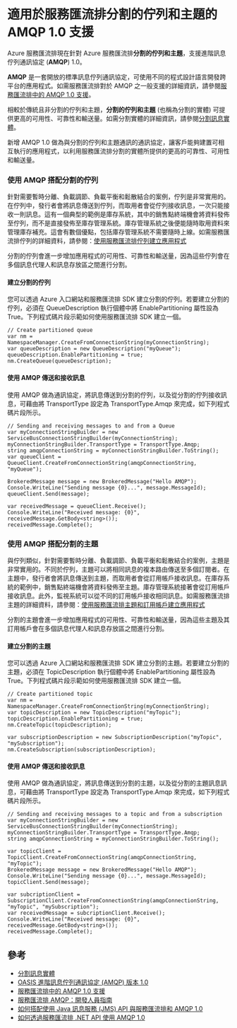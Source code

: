 <properties 
	pageTitle="適用於服務匯流排分割的佇列和主題的 AMQP 1.0 支援 | Microsoft Azure" 
	description="了解如何使用進階訊息佇列通訊協定 (AMQP) 1.0 搭配服務匯流排分割的佇列和主題。" 
	services="service-bus" 
	documentationCenter=".net" 
	authors="hillaryc" 
	manager="hillaryc" 
	editor="hillaryc"/>

<tags 
	ms.service="service-bus" 
	ms.workload="tbd" 
	ms.tgt_pltfrm="na" 
	ms.devlang="multiple" 
	ms.topic="article" 
	ms.date="07/21/2015" 
	ms.author="hillaryc"/>



# 適用於服務匯流排分割的佇列和主題的 AMQP 1.0 支援 

Azure 服務匯流排現在針對 Azure 服務匯流排**分割的佇列和主題**，支援進階訊息佇列通訊協定 (**AMQP**) 1.0。

**AMQP** 是一套開放的標準訊息佇列通訊協定，可使用不同的程式設計語言開發跨平台的應用程式。如需服務匯流排對於 AMQP 之一般支援的詳細資訊，請參閱[服務匯流排中的 AMQP 1.0 支援](service-bus-amqp-overview.md)。

相較於傳統且非分割的佇列和主題，**分割的佇列和主題** (也稱為分割的實體) 可提供更高的可用性、可靠性和輸送量。如需分割實體的詳細資訊，請參閱[分割訊息實體](https://msdn.microsoft.com/library/azure/dn520246.aspx)。

新增 AMQP 1.0 做為與分割的佇列和主題通訊的通訊協定，讓客戶能夠建置可相互執行的應用程式，以利用服務匯流排分割的實體所提供的更高的可靠性、可用性和輸送量。

### 使用 AMQP 搭配分割的佇列

針對需要暫時分離、負載調節、負載平衡和鬆散結合的案例，佇列是非常實用的。在佇列中，發行者會將訊息傳送到佇列，而取用者會從佇列接收訊息，一次只能接收一則訊息。這有一個典型的範例是庫存系統，其中的銷售點終端機會將資料發佈至佇列，而不是直接發佈至庫存管理系統。庫存管理系統之後便能隨時取用資料來管理庫存補充。這會有數個優點，包括庫存管理系統不需要隨時上線。如需服務匯流排佇列的詳細資料，請參閱：[使用服務匯流排佇列建立應用程式](https://msdn.microsoft.com/library/azure/hh689723.aspx)

分割的佇列會進一步增加應用程式的可用性、可靠性和輸送量，因為這些佇列會在多個訊息代理人和訊息存放區之間進行分割。

#### 建立分割的佇列

您可以透過 Azure 入口網站和服務匯流排 SDK 建立分割的佇列。若要建立分割的佇列，必須在 QueueDescription 執行個體中將 EnablePartitioning 屬性設為 True。下列程式碼片段示範如何使用服務匯流排 SDK 建立一個。
 
	// Create partitioned queue
	var nm = NamespaceManager.CreateFromConnectionString(myConnectionString);
	var queueDescription = new QueueDescription("myQueue");
	queueDescription.EnablePartitioning = true;
	nm.CreateQueue(queueDescription);

#### 使用 AMQP 傳送和接收訊息

使用 AMQP 做為通訊協定，將訊息傳送到分割的佇列，以及從分割的佇列接收訊息，可藉由將 TransportType 設定為 TransportType.Amqp 來完成，如下列程式碼片段所示。

	// Sending and receiving messages to and from a Queue
	var myConnectionStringBuilder = new ServiceBusConnectionStringBuilder(myConnectionString);
	myConnectionStringBuilder.TransportType = TransportType.Amqp;
	string amqpConnectionString = myConnectionStringBuilder.ToString();
	var queueClient = QueueClient.CreateFromConnectionString(amqpConnectionString, "myQueue");

	BrokeredMessage message = new BrokeredMessage("Hello AMQP");
	Console.WriteLine("Sending message {0}...", message.MessageId);
	queueClient.Send(message);

	var receivedMessage = queueClient.Receive();
	Console.WriteLine("Received message: {0}", receivedMessage.GetBody<string>());
	receivedMessage.Complete();


### 使用 AMQP 搭配分割的主題

與佇列類似，針對需要暫時分離、負載調節、負載平衡和鬆散結合的案例，主題是非常實用的。不同於佇列，主題可以將相同訊息的複本路由傳送至多個訂閱者。在主題中，發行者會將訊息傳送到主題，而取用者會從訂用帳戶接收訊息。在庫存系統的範例中，銷售點終端機會將資料發佈至主題。庫存管理系統接著會從訂用帳戶接收訊息。此外，監視系統可以從不同的訂用帳戶接收相同訊息。如需服務匯流排主題的詳細資料，請參閱：[使用服務匯流排主題和訂用帳戶建立應用程式](https://msdn.microsoft.com/library/azure/hh699844.aspx)

分割的主題會進一步增加應用程式的可用性、可靠性和輸送量，因為這些主題及其訂用帳戶會在多個訊息代理人和訊息存放區之間進行分割。

#### 建立分割的主題

您可以透過 Azure 入口網站和服務匯流排 SDK 建立分割的主題。若要建立分割的主題，必須在 TopicDescription 執行個體中將 EnablePartitioning 屬性設為 True。下列程式碼片段示範如何使用服務匯流排 SDK 建立一個。
	
	// Create partitioned topic
	var nm = NamespaceManager.CreateFromConnectionString(myConnectionString);
	var topicDescription = new TopicDescription("myTopic");
	topicDescription.EnablePartitioning = true;
	nm.CreateTopic(topicDescription);

	var subscriptionDescription = new SubscriptionDescription("myTopic", "mySubscription");
	nm.CreateSubscription(subscriptionDescription);

#### 使用 AMQP 傳送和接收訊息

使用 AMQP 做為通訊協定，將訊息傳送到分割的主題，以及從分割的主題訊息訊息，可藉由將 TransportType 設定為 TransportType.Amqp 來完成，如下列程式碼片段所示。

	// Sending and receiving messages to a topic and from a subscription
	var myConnectionStringBuilder = new ServiceBusConnectionStringBuilder(myConnectionString);
	myConnectionStringBuilder.TransportType = TransportType.Amqp;
	string amqpConnectionString = myConnectionStringBuilder.ToString();
	
	var topicClient = TopicClient.CreateFromConnectionString(amqpConnectionString, "myTopic");
	BrokeredMessage message = new BrokeredMessage("Hello AMQP");
	Console.WriteLine("Sending message {0}...", message.MessageId);
	topicClient.Send(message);
	
	var subcriptionClient = SubscriptionClient.CreateFromConnectionString(amqpConnectionString, "myTopic", "mySubscription");
	var receivedMessage = subcriptionClient.Receive();
	Console.WriteLine("Received message: {0}", receivedMessage.GetBody<string>());
	receivedMessage.Complete();


## 參考

*    [分割訊息實體](https://msdn.microsoft.com/library/azure/dn520246.aspx)
*    [OASIS 進階訊息佇列通訊協定 (AMQP) 版本 1.0](http://docs.oasis-open.org/amqp/core/v1.0/os/amqp-core-complete-v1.0-os.pdf)
*    [服務匯流排中的 AMQP 1.0 支援](service-bus-amqp-overview.md)
*    [服務匯流排 AMQP：開發人員指南]("https://msdn.microsoft.com/library/azure/jj841071.aspx")
*    [如何搭配使用 Java 訊息服務 (JMS) API 與服務匯流排和 AMQP 1.0](service-bus-java-how-to-use-jms-api-amqp.md)
*    [如何透過服務匯流排 .NET API 使用 AMQP 1.0](service-bus-dotnet-advanced-message-queuing.md)

<!---HONumber=Sept15_HO4-->